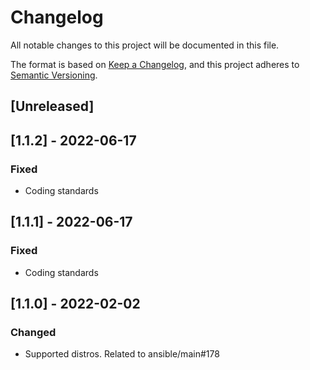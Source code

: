 # Changelog
All notable changes to this project will be documented in this file.

The format is based on [Keep a Changelog](https://keepachangelog.com/en/1.0.0/),
and this project adheres to [Semantic Versioning](https://semver.org/spec/v2.0.0.html).

## [Unreleased]

## [1.1.2] - 2022-06-17
### Fixed
- Coding standards

## [1.1.1] - 2022-06-17
### Fixed
- Coding standards

## [1.1.0] - 2022-02-02
### Changed
- Supported distros. Related to ansible/main#178
